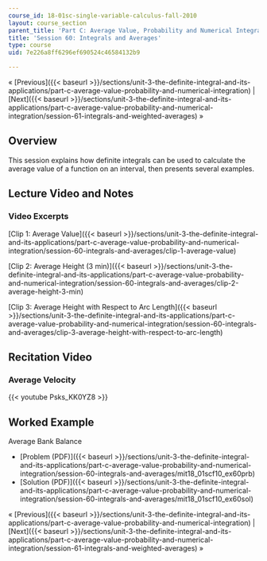```yaml
---
course_id: 18-01sc-single-variable-calculus-fall-2010
layout: course_section
parent_title: 'Part C: Average Value, Probability and Numerical Integration'
title: 'Session 60: Integrals and Averages'
type: course
uid: 7e226a8ff6296ef690524c46584132b9

---
```


« [Previous]({{< baseurl >}}/sections/unit-3-the-definite-integral-and-its-applications/part-c-average-value-probability-and-numerical-integration) | [Next]({{< baseurl >}}/sections/unit-3-the-definite-integral-and-its-applications/part-c-average-value-probability-and-numerical-integration/session-61-integrals-and-weighted-averages) »

Overview
--------

This session explains how definite integrals can be used to calculate the average value of a function on an interval, then presents several examples.

Lecture Video and Notes
-----------------------

### Video Excerpts

[Clip 1: Average Value]({{< baseurl >}}/sections/unit-3-the-definite-integral-and-its-applications/part-c-average-value-probability-and-numerical-integration/session-60-integrals-and-averages/clip-1-average-value)

[Clip 2: Average Height (3 min)]({{< baseurl >}}/sections/unit-3-the-definite-integral-and-its-applications/part-c-average-value-probability-and-numerical-integration/session-60-integrals-and-averages/clip-2-average-height-3-min)

[Clip 3: Average Height with Respect to Arc Length]({{< baseurl >}}/sections/unit-3-the-definite-integral-and-its-applications/part-c-average-value-probability-and-numerical-integration/session-60-integrals-and-averages/clip-3-average-height-with-respect-to-arc-length)

Recitation Video
----------------

### Average Velocity

{{< youtube Psks_KK0YZ8 >}}

Worked Example
--------------

Average Bank Balance

*   [Problem (PDF)]({{< baseurl >}}/sections/unit-3-the-definite-integral-and-its-applications/part-c-average-value-probability-and-numerical-integration/session-60-integrals-and-averages/mit18_01scf10_ex60prb)
*   [Solution (PDF)]({{< baseurl >}}/sections/unit-3-the-definite-integral-and-its-applications/part-c-average-value-probability-and-numerical-integration/session-60-integrals-and-averages/mit18_01scf10_ex60sol)

« [Previous]({{< baseurl >}}/sections/unit-3-the-definite-integral-and-its-applications/part-c-average-value-probability-and-numerical-integration) | [Next]({{< baseurl >}}/sections/unit-3-the-definite-integral-and-its-applications/part-c-average-value-probability-and-numerical-integration/session-61-integrals-and-weighted-averages) »